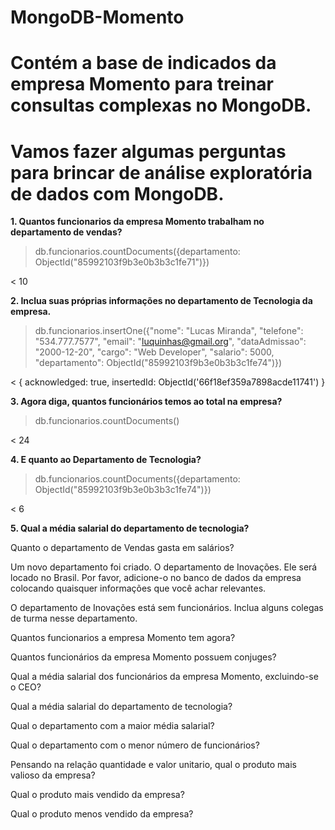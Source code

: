 # MongoDB-Momento
# Contém a base de indicados da empresa Momento para treinar consultas complexas no MongoDB.
# Vamos fazer algumas perguntas para brincar de análise exploratória de dados com MongoDB. <br>


**1. Quantos funcionarios da empresa Momento trabalham no departamento de vendas?** <br>


> db.funcionarios.countDocuments({departamento: ObjectId("85992103f9b3e0b3b3c1fe71")})

< 10


**2. Inclua suas próprias informações no departamento de Tecnologia da empresa.** <br>


> db.funcionarios.insertOne({"nome": "Lucas Miranda", "telefone": "534.777.7577", "email": "luquinhas@gmail.org", "dataAdmissao": "2000-12-20", "cargo": "Web Developer", "salario": 5000, "departamento": ObjectId("85992103f9b3e0b3b3c1fe74")})

< {
  acknowledged: true,
  insertedId: ObjectId('66f18ef359a7898acde11741')
}



**3. Agora diga, quantos funcionários temos ao total na empresa?** <br>
   
> db.funcionarios.countDocuments()

< 24


**4. E quanto ao Departamento de Tecnologia?** <br>

> db.funcionarios.countDocuments({departamento: ObjectId("85992103f9b3e0b3b3c1fe74")})

< 6


**5. Qual a média salarial do departamento de tecnologia?** <br>


Quanto o departamento de Vendas gasta em salários?

Um novo departamento foi criado. O departamento de Inovações. Ele será locado no Brasil. Por favor, adicione-o no banco de dados da empresa colocando quaisquer informações que você achar relevantes.

O departamento de Inovações está sem funcionários. Inclua alguns colegas de turma nesse departamento.

Quantos funcionarios a empresa Momento tem agora?

Quantos funcionários da empresa Momento possuem conjuges?

Qual a média salarial dos funcionários da empresa Momento, excluindo-se o CEO?

Qual a média salarial do departamento de tecnologia?

Qual o departamento com a maior média salarial?

Qual o departamento com o menor número de funcionários?

Pensando na relação quantidade e valor unitario, qual o produto mais valioso da empresa?

Qual o produto mais vendido da empresa?

Qual o produto menos vendido da empresa?
